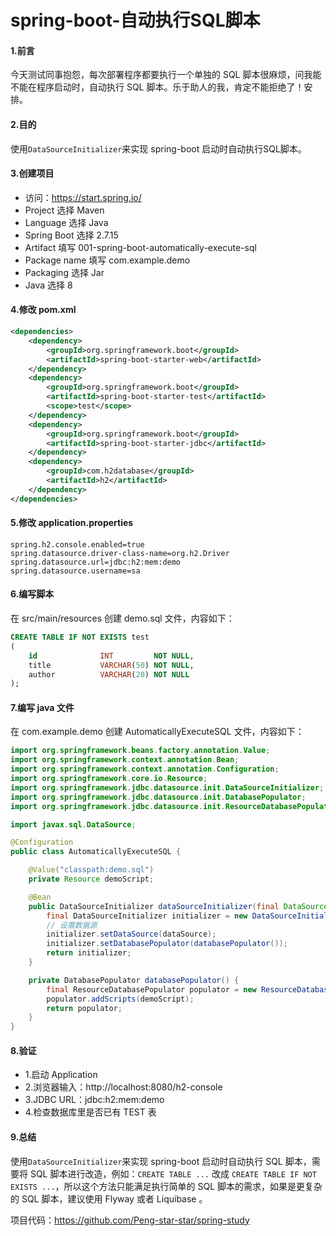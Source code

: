 # spring-boot-自动执行SQL脚本

#### 1.前言
  今天测试同事抱怨，每次部署程序都要执行一个单独的 SQL 脚本很麻烦，问我能不能在程序启动时，自动执行 SQL 脚本。乐于助人的我，肯定不能拒绝了！安排。
  
#### 2.目的
  使用`DataSourceInitializer`来实现 spring-boot 启动时自动执行SQL脚本。

#### 3.创建项目
  * 访问：https://start.spring.io/
  * Project 选择 Maven
  * Language 选择 Java
  * Spring Boot 选择 2.7.15
  * Artifact 填写 001-spring-boot-automatically-execute-sql
  * Package name 填写 com.example.demo
  * Packaging 选择 Jar
  * Java 选择 8  

#### 4.修改 pom.xml
```xml
<dependencies>
    <dependency>
        <groupId>org.springframework.boot</groupId>
        <artifactId>spring-boot-starter-web</artifactId>
    </dependency>
    <dependency>
        <groupId>org.springframework.boot</groupId>
        <artifactId>spring-boot-starter-test</artifactId>
        <scope>test</scope>
    </dependency>
    <dependency>
        <groupId>org.springframework.boot</groupId>
        <artifactId>spring-boot-starter-jdbc</artifactId>
    </dependency>
    <dependency>
        <groupId>com.h2database</groupId>
        <artifactId>h2</artifactId>
    </dependency>
</dependencies>
```
#### 5.修改 application.properties
```
spring.h2.console.enabled=true
spring.datasource.driver-class-name=org.h2.Driver
spring.datasource.url=jdbc:h2:mem:demo
spring.datasource.username=sa
``` 

#### 6.编写脚本
在 src/main/resources 创建 demo.sql 文件，内容如下：
```sql
CREATE TABLE IF NOT EXISTS test
(
    id              INT         NOT NULL,
    title           VARCHAR(50) NOT NULL,
    author          VARCHAR(20) NOT NULL
);
```

#### 7.编写 java 文件
在 com.example.demo 创建 AutomaticallyExecuteSQL 文件，内容如下：
```java
import org.springframework.beans.factory.annotation.Value;
import org.springframework.context.annotation.Bean;
import org.springframework.context.annotation.Configuration;
import org.springframework.core.io.Resource;
import org.springframework.jdbc.datasource.init.DataSourceInitializer;
import org.springframework.jdbc.datasource.init.DatabasePopulator;
import org.springframework.jdbc.datasource.init.ResourceDatabasePopulator;

import javax.sql.DataSource;

@Configuration
public class AutomaticallyExecuteSQL {

    @Value("classpath:demo.sql")
    private Resource demoScript;

    @Bean
    public DataSourceInitializer dataSourceInitializer(final DataSource dataSource) {
        final DataSourceInitializer initializer = new DataSourceInitializer();
        // 设置数据源
        initializer.setDataSource(dataSource);
        initializer.setDatabasePopulator(databasePopulator());
        return initializer;
    }

    private DatabasePopulator databasePopulator() {
        final ResourceDatabasePopulator populator = new ResourceDatabasePopulator();
        populator.addScripts(demoScript);
        return populator;
    }
}
```
#### 8.验证
  * 1.启动 Application
  * 2.浏览器输入：http://localhost:8080/h2-console
  * 3.JDBC URL：jdbc:h2:mem:demo
  * 4.检查数据库里是否已有 TEST 表

#### 9.总结
使用`DataSourceInitializer`来实现 spring-boot 启动时自动执行 SQL 脚本，需要将 SQL 脚本进行改造，例如：`CREATE TABLE ...` 改成 `CREATE TABLE IF NOT EXISTS ...`，所以这个方法只能满足执行简单的 SQL 脚本的需求，如果是更复杂的 SQL 脚本，建议使用 Flyway 或者 Liquibase 。


项目代码：https://github.com/Peng-star-star/spring-study